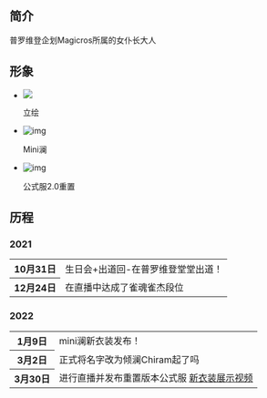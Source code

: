 ## 简介

普罗维登企划Magicros所属的女仆长大人

## 形象

- ![](https://s2.loli.net/2022/04/30/sohrB5Xxf9DKvFU.png)

  立绘

- ![img](https://s2.loli.net/2022/04/30/VLrxQHaCRne15Ef.png)

  Mini澜

- ![img](https://s2.loli.net/2022/04/30/h9Z1E8ogSqxcfuy.png)

  公式服2.0重置

## 历程

### 2021

<table class="timeline"><tbody><tr><th>10月31日</th><td colspan="2">生日会+出道回-在普罗维登堂堂出道！</td></tr><tr><th>12月24日</th><td colspan="2">在直播中达成了雀魂雀杰段位</td></tr></tbody></table>

### 2022

<table class="timeline"><tbody><tr><th>1月9日</th><td colspan="2">mini澜新衣装发布！</td></tr><tr><th>3月2日</th><td colspan="2">正式将名字改为倾澜Chiram<span title="你知道的太多了" class="heimu">起了吗</span></td></tr><tr><th>3月30日</th><td colspan="2">进行直播并发布重置版本公式服 <a target="_blank" rel="nofollow noreferrer noopener" class="external text" href="https://www.bilibili.com/video/BV13q4y1a7hW">新衣装展示视频</a></td></tr></tbody></table>